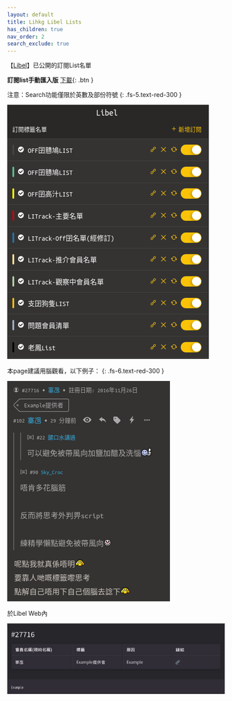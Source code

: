 ```yaml
---
layout: default
title: Lihkg Libel Lists
has_children: true
nav_order: 2
search_exclude: true
---
```


【[Libel](https://kitce.github.io/libel/)】已公開的訂閱List名單

**訂閱list手動匯入版** [下載](https://github.com/LibelLists/LibelLists.github.io/releases/download/v0.1/subscriptions.json){: .btn }

注意：Search功能僅限於英數及部份符號
{: .fs-5.text-red-300 }

  <p>
     <img src="./Img/P_List.png" alt="Lists" />
  </p>


本page建議用腦觀看，以下例子：
{: .fs-6.text-red-300 }

![](./Img/example1.png)

於Libel Web內

![](./Img/example2.png)
